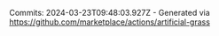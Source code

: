 Commits: 2024-03-23T09:48:03.927Z - Generated via https://github.com/marketplace/actions/artificial-grass
<br>
